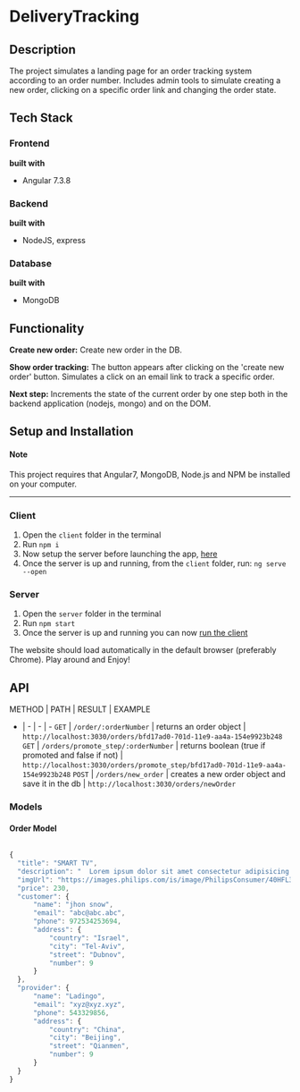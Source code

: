 # DeliveryTracking

## Description
The project simulates a landing page for an order tracking system according to an order number. Includes admin tools to simulate creating a new order, clicking on a specific order link and changing the order state.

## Tech Stack
### Frontend
**built with**
* Angular 7.3.8
### Backend
**built with**
* NodeJS, express
### Database
**built with**
* MongoDB

## Functionality
**Create new order:** Create new order in the DB.

**Show order tracking:** The button appears after clicking on the 'create new order' button. Simulates a click on an email link to track a specific order.

**Next step:** Increments the state of the current order by one step both in the backend application (nodejs, mongo) and on the DOM.

## Setup and Installation
#### Note
This project requires that Angular7, MongoDB, Node.js and NPM be installed on your computer.
***
### Client
1. Open the `client` folder in the terminal
2. Run `npm i`
3. Now setup the server before launching the app, [here](#server) 
4. Once the server is up and running, from the `client` folder, run: `ng serve --open`


### Server
1. Open the `server` folder in the terminal
2. Run `npm start`
3. Once the server is up and running you can now [run the  client](#client)

The website should load automatically in the default browser (preferably Chrome). Play around and Enjoy!

## API
METHOD | PATH | RESULT | EXAMPLE
- | - | - | -
`GET` | `/order/:orderNumber` | returns an order object | `http://localhost:3030/orders/bfd17ad0-701d-11e9-aa4a-154e9923b248`
`GET` | `/orders/promote_step/:orderNumber` | returns boolean (true if promoted and false if not) |  `http://localhost:3030/orders/promote_step/bfd17ad0-701d-11e9-aa4a-154e9923b248`
`POST` | `/orders/new_order` | creates a new order object and save it in the db | `http://localhost:3030/orders/newOrder`


### Models

#### Order Model
```javascript

{
  "title": "SMART TV",
  "description": "  Lorem ipsum dolor sit amet consectetur adipisicing elit. Voluptatum in magni porro quas veniam, reiciendis beatae provident quasi obcaecati cumque. Officiis possimus reprehenderit pariatur cupiditate? Quas eum odit nostrum laudantium.",
  "imgUrl": "https://images.philips.com/is/image/PhilipsConsumer/40HFL3011T_12-IMS-en_AU?wid=494&hei=435&$pnglarge$",
  "price": 230,
  "customer": {
      "name": "jhon snow",
      "email": "abc@abc.abc",
      "phone": 972534253694,
      "address": {
          "country": "Israel",
          "city": "Tel-Aviv",
          "street": "Dubnov",
          "number": 9
      }
  },
  "provider": {
      "name": "Ladingo",
      "email": "xyz@xyz.xyz",
      "phone": 543329856,
      "address": {
          "country": "China",
          "city": "Beijing",
          "street": "Qianmen",
          "number": 9
      }
  }
}
```